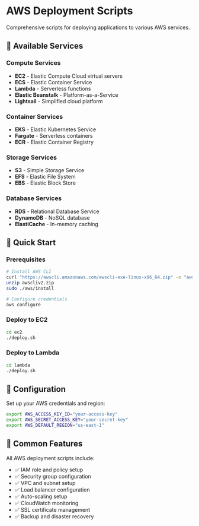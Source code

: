 # AWS Deployment Scripts

Comprehensive scripts for deploying applications to various AWS services.

## 📁 Available Services

### Compute Services
- **EC2** - Elastic Compute Cloud virtual servers
- **ECS** - Elastic Container Service
- **Lambda** - Serverless functions
- **Elastic Beanstalk** - Platform-as-a-Service
- **Lightsail** - Simplified cloud platform

### Container Services
- **EKS** - Elastic Kubernetes Service
- **Fargate** - Serverless containers
- **ECR** - Elastic Container Registry

### Storage Services
- **S3** - Simple Storage Service
- **EFS** - Elastic File System
- **EBS** - Elastic Block Store

### Database Services
- **RDS** - Relational Database Service
- **DynamoDB** - NoSQL database
- **ElastiCache** - In-memory caching

## 🚀 Quick Start

### Prerequisites
```bash
# Install AWS CLI
curl "https://awscli.amazonaws.com/awscli-exe-linux-x86_64.zip" -o "awscliv2.zip"
unzip awscliv2.zip
sudo ./aws/install

# Configure credentials
aws configure
```

### Deploy to EC2
```bash
cd ec2
./deploy.sh
```

### Deploy to Lambda
```bash
cd lambda
./deploy.sh
```

## 🔧 Configuration

Set up your AWS credentials and region:

```bash
export AWS_ACCESS_KEY_ID="your-access-key"
export AWS_SECRET_ACCESS_KEY="your-secret-key"
export AWS_DEFAULT_REGION="us-east-1"
```

## 📝 Common Features

All AWS deployment scripts include:
- ✅ IAM role and policy setup
- ✅ Security group configuration
- ✅ VPC and subnet setup
- ✅ Load balancer configuration
- ✅ Auto-scaling setup
- ✅ CloudWatch monitoring
- ✅ SSL certificate management
- ✅ Backup and disaster recovery